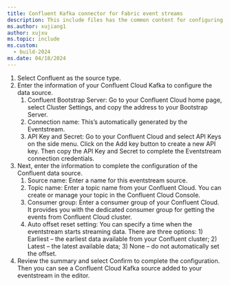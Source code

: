 ```yaml
---
title: Confluent Kafka connector for Fabric event streams
description: This include files has the common content for configuring Confluent Kafka connector for Fabric event streams and Real-Time hub. 
ms.author: xujiang1
author: xujxu 
ms.topic: include
ms.custom:
  - build-2024
ms.date: 04/18/2024
---
```



1. Select Confluent as the source type. 
1. Enter the information of your Confluent Cloud Kafka to configure the data source.  
    1. Confluent Bootstrap Server: Go to your Confluent Cloud home page, select Cluster Settings, and copy the address to your Bootstrap Server.  
    1. Connection name: This’s automatically generated by the Eventstream.  
    1. API Key and Secret: Go to your Confluent Cloud and select API Keys on the side menu. Click on the Add key button to create a new API key. Then copy the API Key and Secret to complete the Eventstream connection credentials.  
1. Next, enter the information to complete the configuration of the Confluent data source. 
    1. Source name: Enter a name for this eventstream source. 
    1. Topic name: Enter a topic name from your Confluent Cloud. You can create or manage your topic in the Confluent Cloud Console. 
    1. Consumer group: Enter a consumer group of your Confluent Cloud. It provides you with the dedicated consumer group for getting the events from Confluent Cloud cluster. 
    1. Auto offset reset setting: You can specify a time when the eventstream starts streaming data. There are three options: 1) Earliest – the earliest data available from your Confluent cluster; 2) Latest – the latest available data; 3) None – do not automatically set the offset.  
1. Review the summary and select Confirm to complete the configuration. Then you can see a Confluent Cloud Kafka source added to your eventstream in the editor. 

 
